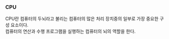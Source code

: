 ### CPU
CPU란 컴퓨터의 두뇌라고 불리는 컴퓨터의 많은 처리 장치중의 일부로 가장 중요한 구성 요소이다.   
컴퓨터의 연산과 수행 프로그램을 실행하는 컴퓨터의 뇌의 역할을 한다.
